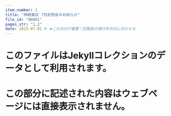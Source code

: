 ```yaml
---
item_number: 1
title: "神納東区 7月定例会のお知らせ"
file_id: "00001"
pages_str: "1,2"
date: 2025-07-01 # ★この日付が重要！回覧板の発行年月日に合わせる
---
```

# このファイルはJekyllコレクションのデータとして利用されます。
# この部分に記述された内容はウェブページには直接表示されません。